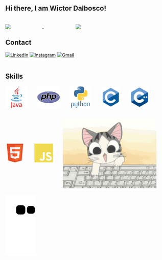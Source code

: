 ## Hi there, I am Wictor Dalbosco! 

<div style="display: inline_block"><br>
  <a class="github-stats" href="https://github.com/WictorDalbsoco/WictorDalbosco">
    <img align="center" style="margin-right: 100px;" src="https://github-readme-stats.vercel.app/api?username=WictorDalbosco&count_private=true&show_icons=true&theme=tokyonight&hide=issues,stars" />
  </a>

  <a class="github-stats" href="https://github.com/anuraghazra/convoychat">
    <img align="center" style="margin-left: 100px;" src="https://github-readme-stats.vercel.app/api/top-langs/?username=WictorDalbosco&langs_count=5&theme=tokyonight&layout=compact" />
  </a>
 
</div> 

## Contact 
<div> 
  <a href="https://www.linkedin.com/in/WictorDalbosco" target="_blank"><img src="https://img.shields.io/badge/-LinkedIn-%230077B5?style=for-the-badge&logo=linkedin&logoColor=white" alt="LinkedIn"></a> 
  <a href="https://instagram.com/WictorDalbosco" target="_blank"><img src="https://img.shields.io/badge/-Instagram-%23E4405F?style=for-the-badge&logo=instagram&logoColor=white" alt="Instagram"></a>
  <a href="mailto:wictor.dalbosco@usp.com.br"><img src="https://img.shields.io/badge/-Gmail-%23333?style=for-the-badge&logo=gmail&logoColor=white" alt="Gmail"></a>
</div>

</br>


  
## Skills
<div style="display: flex; align-items: center; gap: 30px; margin-bottom: 20px; flex-wrap: wrap;">
  <img alt="Wictor-Java" height="70" width="70" src="https://github.com/devicons/devicon/blob/master/icons/java/java-original-wordmark.svg">
  <img alt="Wictor-PHP" height="70" width="70" src="https://github.com/devicons/devicon/blob/master/icons/php/php-original.svg">
  <img alt="Wictor-Python" height="70" width="70" src="https://github.com/devicons/devicon/blob/master/icons/python/python-original-wordmark.svg">
  <img alt="Wictor-C" height="60" width="60" src="https://github.com/devicons/devicon/blob/master/icons/c/c-original.svg">
  <img alt="Wictor-C++" height="60" width="60" src="https://github.com/devicons/devicon/blob/master/icons/cplusplus/cplusplus-original.svg">
  <img alt="Wictor-HTML" height="60" width="60" src="https://raw.githubusercontent.com/devicons/devicon/master/icons/html5/html5-original.svg">
  <img alt="Wictor-JS" height="60" width="60" src="https://raw.githubusercontent.com/devicons/devicon/master/icons/javascript/javascript-plain.svg">
  <img align="right" height="220" alt="Wictor-yoda" src="https://github.com/WictorDalbosco/WictorDalbosco/blob/main/giphy.gif" />
</div>


![Snake animation](https://github.com/WictorDalbosco/WictorDalbosco/blob/output/github-contribution-grid-snake.svg)

